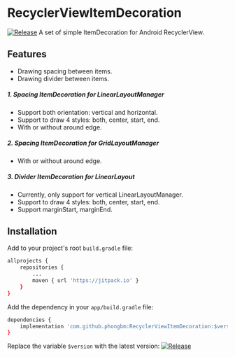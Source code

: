 # RecyclerViewItemDecoration

[![Release](https://jitpack.io/v/phongbm/RecyclerViewItemDecoration.svg)](https://jitpack.io/#phongbm/RecyclerViewItemDecoration)
A set of simple ItemDecoration for Android RecyclerView.

## Features

- Drawing spacing between items.
- Drawing divider between items.

##### 1. Spacing ItemDecoration for LinearLayoutManager

- Support both orientation: vertical and horizontal.
- Support to draw 4 styles: both, center, start, end.
- With or without around edge.

##### 2. Spacing ItemDecoration for GridLayoutManager

- With or without around edge.

##### 3. Divider ItemDecoration for LinearLayout

- Currently, only support for vertical LinearLayoutManager.
- Support to draw 4 styles: both, center, start, end.
- Support marginStart, marginEnd.

## Installation

Add to your project's root `build.gradle` file:

```sh
allprojects {
    repositories {
        ...
        maven { url 'https://jitpack.io' }
    }
}
```

Add the dependency in your `app/build.gradle` file:

```sh
dependencies {
    implementation 'com.github.phongbm:RecyclerViewItemDecoration:$version'
}
```

Replace the variable `$version` with the latest
version: [![Release](https://jitpack.io/v/phongbm/RecyclerViewItemDecoration.svg)](https://jitpack.io/#phongbm/RecyclerViewItemDecoration)
